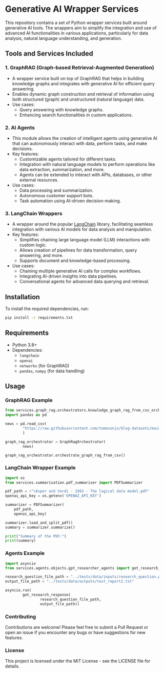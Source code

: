 # Generative AI Wrapper Services

This repository contains a set of Python wrapper services built around generative AI tools. The wrappers aim to simplify the integration and use of advanced AI functionalities in various applications, particularly for data analysis, natural language understanding, and generation.

## Tools and Services Included

### 1. **GraphRAG (Graph-based Retrieval-Augmented Generation)**
   - A wrapper service built on top of GraphRAG that helps in building knowledge graphs and integrates with generative AI for efficient query answering.
   - Enables dynamic graph construction and retrieval of information using both structured (graph) and unstructured (natural language) data.
   - Use cases:
     - Query answering with knowledge graphs.
     - Enhancing search functionalities in custom applications.

### 2. **AI Agents**
   - This module allows the creation of intelligent agents using generative AI that can autonomously interact with data, perform tasks, and make decisions.
   - Key features:
     - Customizable agents tailored for different tasks.
     - Integration with natural language models to perform operations like data extraction, summarization, and more.
     - Agents can be extended to interact with APIs, databases, or other external resources.
   - Use cases:
     - Data processing and summarization.
     - Autonomous customer support bots.
     - Task automation using AI-driven decision-making.

### 3. **LangChain Wrappers**
   - A wrapper around the popular [LangChain](https://github.com/hwchase17/langchain) library, facilitating seamless integration with various AI models for data analysis and manipulation.
   - Key features:
     - Simplifies chaining large language model (LLM) interactions with custom logic.
     - Allows creation of pipelines for data transformation, query answering, and more.
     - Supports document and knowledge-based processing.
   - Use cases:
     - Chaining multiple generative AI calls for complex workflows.
     - Integrating AI-driven insights into data pipelines.
     - Conversational agents for advanced data querying and retrieval.

## Installation

To install the required dependencies, run:

```bash
pip install -r requirements.txt
```

## Requirements

- Python 3.8+
- Dependencies:
  - `langchain`
  - `openai`
  - `networkx` (for GraphRAG)
  - `pandas`, `numpy` (for data handling)

## Usage

### GraphRAG Example

```python
from services.graph_rag.orchestrators.knowledge_graph_rag_from_csv_orchestrator import GraphRagOrchestrator
import pandas as pd

news = pd.read_csv(
        "https://raw.githubusercontent.com/tomasonjo/blog-datasets/main/news_articles.csv"
        )

graph_rag_orchestrator = GraphRagOrchestrator(
        news)

graph_rag_orchestrator.orchestrate_graph_rag_from_csv()

```

### LangChain Wrapper Example

```python
import os
from services.summarisation.pdf_summariser import PDFSummarizer

pdf_path = r"\Kuper and Vardi - 1993 - The logical data model.pdf"
openai_api_key = os.getenv('OPENAI_API_KEY')

summarizer = PDFSummarizer(
    pdf_path,
    openai_api_key)

summarizer.load_and_split_pdf()
summary = summarizer.summarize()

print("Summary of the PDF:")
print(summary)

```
### Agents Example

```python
import asyncio
from services.agents.objects.gpt_researcher_agents import get_research_response

research_question_file_path = "../tests/data/inputs/research_question.prompt"
output_file_path = "../tests/data/outputs/test_report1.txt"

asyncio.run(
        get_research_response(
                research_question_file_path,
                output_file_path))
```

### Contributing
Contributions are welcome! Please feel free to submit a Pull Request or open an issue if you encounter any bugs or have suggestions for new features.

### License
This project is licensed under the MIT License - see the LICENSE file for details.

